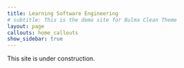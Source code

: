 ```yaml
---
title: Learning Software Engineering
# subtitle: This is the demo site for Bulma Clean Theme
layout: page
callouts: home_callouts
show_sidebar: true
---
```


<!-- ---
# Feel free to add content and custom Front Matter to this file.
# To modify the layout, see https://jekyllrb.com/docs/themes/#overriding-theme-defaults

layout: home
--- -->

This site is under construction.
